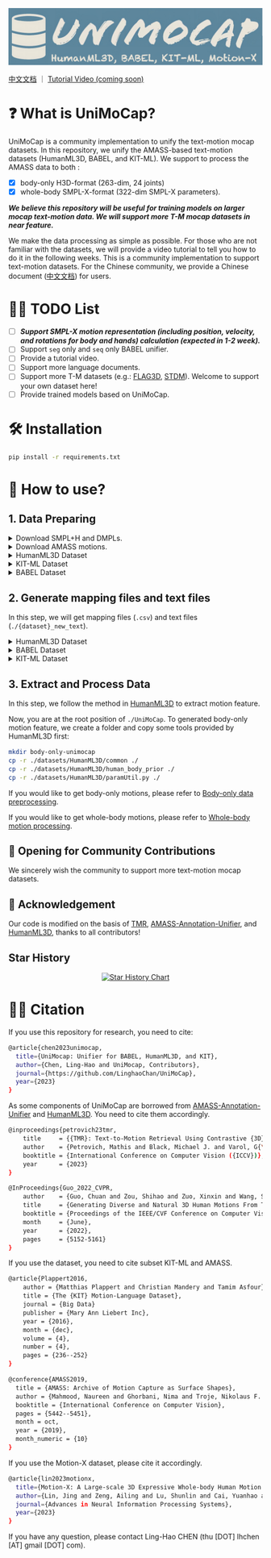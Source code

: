 ![unimocap logo.png](./resource/imgs/logo.png)

[中文文档](./resource/docs/cn-README.md) ｜ [Tutorial Video (coming soon)](https://www.youtube.com/channel/UC5P1ZtWm47L78t-Snn2xhhQ) 

# ❓ What is UniMoCap?

UniMoCap is a community implementation to unify the text-motion mocap datasets. In this repository, we unify the AMASS-based text-motion datasets (HumanML3D, BABEL, and KIT-ML). We support to process the AMASS data to both :

- [x] body-only H3D-format (263-dim, 24 joints)
- [x] whole-body SMPL-X-format (322-dim SMPL-X parameters). 

***We believe this repository will be useful for training models on larger mocap text-motion data. We will support more T-M mocap datasets in near feature.***

We make the data processing as simple as possible. For those who are not familiar with the datasets, we will provide a video tutorial to tell you how to do it in the following weeks. This is a community implementation to support text-motion datasets. For the Chinese community, we provide a Chinese document ([中文文档](./resource/docs/cn-README.md)) for users. 


# 🏃🏼 TODO List

- [ ] ***Support SMPL-X motion representation (including position, velocity, and rotations for body and hands) calculation (expected in 1-2 week).***
- [ ] Support `seg` only and `seq` only BABEL unifier.
- [ ] Provide a tutorial video.
- [ ] Support more language documents.
- [ ] Support more T-M datasets (e.g.: [FLAG3D](https://andytang15.github.io/FLAG3D), [STDM](https://druthrie.github.io/sequential-texts-to-motion)). Welcome to support your own dataset here! 
- [ ] Provide trained models based on UniMoCap.

# 🛠️ Installation

```bash
pip install -r requirements.txt
```

# 🚀 How to use?

## 1. Data Preparing


<details>
<summary>Download SMPL+H and DMPLs.</summary>

Download SMPL+H mode from [SMPL+H](https://mano.is.tue.mpg.de/download.php) (choose Extended SMPL+H model used in AMASS project), DMPL model from [DMPL](https://smpl.is.tue.mpg.de/download.php) (choose DMPLs compatible with SMPL), and SMPL-X model from [SMPL-X](https://smpl-x.is.tue.mpg.de/download.php). Then place all the models under `./body_model/`. The `./body_model/` folder tree should be:

```bash
./body_models
├── dmpls
│   ├── female
│   │   └── model.npz
│   ├── male
│   │   └── model.npz
│   └── neutral
│       └── model.npz
├── smplh
│   ├── female
│   │   └── model.npz
│   ├── info.txt
│   ├── male
│   │   └── model.npz
│   └── neutral
│       └── model.npz
├── smplx
│   ├── female
│   │   ├── model.npz
│   │   └── model.pkl
│   ├── male
│   │   ├── model.npz
│   │   └── model.pkl
│   └── neutral
│       ├── model.npz
└───────└── model.pkl
```

</details>


<details>
<summary>Download AMASS motions.</summary>
    
  - Download [AMASS](https://amass.is.tue.mpg.de/download.php) motions. 
  - If you are using the SMPL (in HumanML3D, BABEL, and KIT-ML), please download the AMASS data with `SMPL-H G` into `./datasets/amass_data/`.
  - If you are using the SMPL-X (in Motion-X), please download the AMASS data with `SMPL-X G`. If you use the SMPL-X data, please save them at `./datasets/amass_data-x/`.
  
  The `datasets/amass_data/` folder tree should be:
  
  ```bash
  ./datasets/amass_data/
  ├── ACCAD
  ├── BioMotionLab_NTroje
  ├── BMLhandball
  ├── BMLmovi
  ├── CMU
  ├── DanceDB
  ├── DFaust_67
  ├── EKUT
  ├── Eyes_Japan_Dataset
  ├── GRAB
  ├── HUMAN4D
  ├── HumanEva
  ├── KIT
  ├── MPI_HDM05
  ├── MPI_Limits
  ├── MPI_mosh
  ├── SFU
  ├── SOMA
  ├── SSM_synced
  ├── TCD_handMocap
  ├── TotalCapture
  └── Transitions_mocap
  ```
</details>    


<details>
<summary>HumanML3D Dataset</summary>
    
Clone the [HumanML3D](https://github.com/EricGuo5513/HumanML3D) repo to `datasets/HumanML3D/`, unzip the `humanact12.zip` to `datasets/pose_data`, and unzip the `texts.zip` file.

```bash
mkdir datasets
cd datasets
git clone https://github.com/EricGuo5513/HumanML3D/tree/main
mkdir pose_data
unzip HumanML3D/pose_data/humanact12.zip -d pose_data/
mv pose_data/humanact12/humanact12/*.npy pose_data/humanact12/
rm -r pose_data/humanact12/humanact12
cd HumanML3D/HumanML3D
unzip texts.zip
cd ../../..
```
</details>    


<details>
<summary>KIT-ML Dataset</summary>
    
Download [KIT-ML](https://motion-annotation.humanoids.kit.edu/dataset/) motions, and unzip in the folder `datasets/kit-mocap/`.
</details>  
    
<details>
<summary>BABEL Dataset</summary>
    
Download the [BABEL](https://teach.is.tue.mpg.de/download.php) annotations from TEACH into `datasets/babel-teach/`.
</details> 
    

## 2. Generate mapping files and text files

In this step, we will get mapping files (`.csv`) and text files (`./{dataset}_new_text`). 

<details>
<summary>HumanML3D Dataset</summary>

Due to the HumanML3D dataset is under the MIT License, I have preprocessed the `.json` (`./outputs-json/humanml3d.json`) file and `.csv` file (`h3d_h3dformat.csv`). Besides, the `.csv` file can be generated by the following command. 

```bash
python h3d_to_h3d.py
```
</details> 
    
<details>
<summary>BABEL Dataset</summary>
    
We provide the code to generate unified BABEL annotation. Both `.json` (`./outputs-json/babel{_mode}.json`) file and `.csv` file (`babel{mode}_h3dformat.csv`) are generated. You can generate related files with the following command. The `.json` file is only an intermediate generated file and will not be used in subsequent processing.

For BABEL, `babel_seg` and `babel_seq` denote the segmentation level and whole-sequence level annotation respectively. The `babel` denotes the both level annotation. 

```bash
python babel.py
```
</details> 
    
<details>
<summary>KIT-ML Dataset</summary>
    
We provide the code to generate unified KIT-ML annotation. Both `.json` (`./outputs-json/kitml.json`) file and `.csv` file (`kitml_h3dformat.csv`) are generated. You can generate related files with the following command. The `.json` file is only an intermediate generated file and will not be used in subsequent processing.

```bash
python kitml.py
```
</details> 

## 3. Extract and Process Data

In this step, we follow the method in [HumanML3D](https://github.com/EricGuo5513/HumanML3D) to extract motion feature.  

Now, you are at the root position of `./UniMoCap`. To generated body-only motion feature, we create a folder and copy some tools provided by HumanML3D first:

```bash
mkdir body-only-unimocap
cp -r ./datasets/HumanML3D/common ./
cp -r ./datasets/HumanML3D/human_body_prior ./
cp -r ./datasets/HumanML3D/paramUtil.py ./
```

If you would like to get body-only motions, please refer to [Body-only data preprocessing](./resource/docs/en-bodyonly.md).

If you would like to get whole-body motions, please refer to [Whole-body motion processing](./resource/docs/en-wholebody.md).


## 💖 Opening for Community Contributions

We sincerely wish the community to support more text-motion mocap datasets. 

## 🌹 Acknowledgement

Our code is modified on the basis of [TMR](https://github.com/Mathux/TMR), [AMASS-Annotation-Unifier](https://github.com/Mathux/AMASS-Annotation-Unifier), and [HumanML3D](https://github.com/EricGuo5513/HumanML3D), thanks to all contributors!

## Star History

<p align="center">
    <a href="https://star-history.com/#LinghaoChan/UniMoCap&Date" target="_blank">
        <img width="500" src="https://api.star-history.com/svg?repos=LinghaoChan/UniMoCap&type=Date" alt="Star History Chart">
    </a>
<p>


# 🤝🏼 Citation

If you use this repository for research, you need to cite: 
```bash
@article{chen2023unimocap,
  title={UniMocap: Unifier for BABEL, HumanML3D, and KIT},
  author={Chen, Ling-Hao and UniMocap, Contributors},
  journal={https://github.com/LinghaoChan/UniMoCap},
  year={2023}
}
```
As some components of UniMoCap are borrowed from [AMASS-Annotation-Unifier](https://github.com/Mathux/AMASS-Annotation-Unifier) and [HumanML3D](https://github.com/EricGuo5513/HumanML3D). You need to cite them accordingly.

```bash
@inproceedings{petrovich23tmr,
    title     = {{TMR}: Text-to-Motion Retrieval Using Contrastive {3D} Human Motion Synthesis},
    author    = {Petrovich, Mathis and Black, Michael J. and Varol, G{\"u}l},
    booktitle = {International Conference on Computer Vision ({ICCV})},
    year      = {2023}
}
```

```bash
@InProceedings{Guo_2022_CVPR,
    author    = {Guo, Chuan and Zou, Shihao and Zuo, Xinxin and Wang, Sen and Ji, Wei and Li, Xingyu and Cheng, Li},
    title     = {Generating Diverse and Natural 3D Human Motions From Text},
    booktitle = {Proceedings of the IEEE/CVF Conference on Computer Vision and Pattern Recognition (CVPR)},
    month     = {June},
    year      = {2022},
    pages     = {5152-5161}
}
```

If you use the dataset, you need to cite subset KIT-ML and AMASS.

```bash
@article{Plappert2016,
    author = {Matthias Plappert and Christian Mandery and Tamim Asfour},
    title = {The {KIT} Motion-Language Dataset},
    journal = {Big Data}
    publisher = {Mary Ann Liebert Inc},
    year = {2016},
    month = {dec},
    volume = {4},
    number = {4},
    pages = {236--252}
}
```

```bash
@conference{AMASS2019,
  title = {AMASS: Archive of Motion Capture as Surface Shapes},
  author = {Mahmood, Naureen and Ghorbani, Nima and Troje, Nikolaus F. and Pons-Moll, Gerard and Black, Michael J.},
  booktitle = {International Conference on Computer Vision},
  pages = {5442--5451},
  month = oct,
  year = {2019},
  month_numeric = {10}
}
```

If you use the Motion-X dataset, please cite it accordingly.
```bash
@article{lin2023motionx,
  title={Motion-X: A Large-scale 3D Expressive Whole-body Human Motion Dataset},
  author={Lin, Jing and Zeng, Ailing and Lu, Shunlin and Cai, Yuanhao and Zhang, Ruimao and Wang, Haoqian and Zhang, Lei},
  journal={Advances in Neural Information Processing Systems},
  year={2023}
}
```
If you have any question, please contact Ling-Hao CHEN (thu [DOT] lhchen [AT] gmail [DOT] com).
